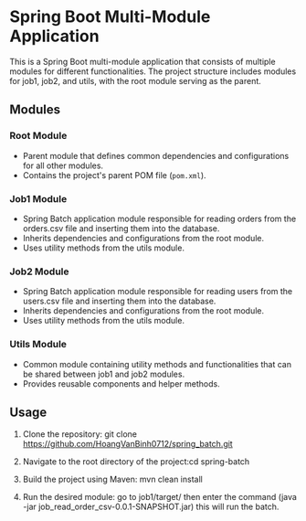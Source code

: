 # Spring Boot Multi-Module Application

This is a Spring Boot multi-module application that consists of multiple modules for different functionalities. The project structure includes modules for job1, job2, and utils, with the root module serving as the parent.

## Modules

### Root Module
- Parent module that defines common dependencies and configurations for all other modules.
- Contains the project's parent POM file (`pom.xml`).

### Job1 Module
- Spring Batch application module responsible for reading orders from the orders.csv file and inserting them into the database.
- Inherits dependencies and configurations from the root module.
- Uses utility methods from the utils module.

### Job2 Module
- Spring Batch application module responsible for reading users from the users.csv file and inserting them into the database.
- Inherits dependencies and configurations from the root module.
- Uses utility methods from the utils module.

### Utils Module
- Common module containing utility methods and functionalities that can be shared between job1 and job2 modules.
- Provides reusable components and helper methods.

## Usage
1. Clone the repository: git clone https://github.com/HoangVanBinh0712/spring_batch.git

2. Navigate to the root directory of the project:cd spring-batch

3. Build the project using Maven: mvn clean install

4. Run the desired module: go to job1/target/ then enter the command (java -jar job_read_order_csv-0.0.1-SNAPSHOT.jar) this will run the batch.

